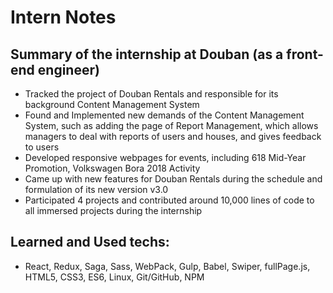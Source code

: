 # Intern Notes
## Summary of the internship at Douban (as a front-end engineer)

*	Tracked the project of Douban Rentals and responsible for its background Content Management System
*	Found and Implemented new demands of the Content Management System, such as adding the page of Report Management, which allows managers to deal with reports of users and houses, and gives feedback to users
*	Developed responsive webpages for events, including 618 Mid-Year Promotion, Volkswagen Bora 2018 Activity
*	Came up with new features for Douban Rentals during the schedule and formulation of its new version v3.0
*	Participated 4 projects and contributed around 10,000 lines of code to all immersed projects during the internship


## Learned and Used techs:
 *  React, Redux, Saga, Sass, WebPack, Gulp, Babel, Swiper, fullPage.js, HTML5, CSS3, ES6, Linux, Git/GitHub, NPM
